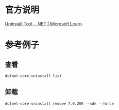 # 官方说明

[Uninstall Tool - .NET | Microsoft Learn](https://learn.microsoft.com/en-us/dotnet/core/additional-tools/uninstall-tool?tabs=windows)

# 参考例子

## 查看

```shell
dotnet-core-uninstall list
```

## 卸载

```shell
dotnet-core-uninstall remove 7.0.200 --sdk --force
```

